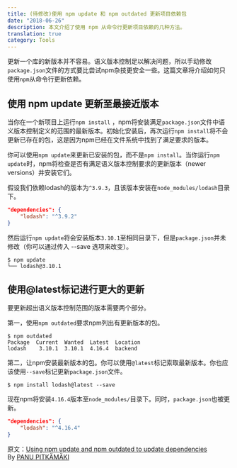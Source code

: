 ```yaml
---
title: (待修改)使用 npm update 和 npm outdated 更新项目依赖包
date: "2018-06-26"
description: 本文介绍了使用 npm 从命令行更新项目依赖的几种方法。
translation: true
category: Tools
---
```


更新一个库的新版本并不容易。语义版本控制足以解决问题，所以手动修改`package.json`文件的方式要比尝试npm杂技更安全一些。这篇文章将介绍如何只使用`npm`从命令行更新依赖。

## 使用 npm update 更新至最接近版本

当你在一个新项目上运行`npm install` ，npm将安装满足`package.json`文件中语义版本控制定义的范围的最新版本。初始化安装后，再次运行`npm install`将不会更新已存在的包，这是因为npm已经在文件系统中找到了满足要求的版本。

你可以使用`npm update`来更新已安装的包，而不是`npm install`。当你运行`npm update`时，npm将检查是否有满足语义版本控制要求的更新版本（newer versions）并安装它们。

假设我们依赖lodash的版本为`^3.9.3`，且该版本安装在`node_modules/lodash`目录下。

```json
"dependencies": {
    "lodash": "^3.9.2"
}
```

然后运行`npm update`将会安装版本`3.10.1`至相同目录下，但是`package.json`并未修改（你可以通过传入 --save 选项来改变）。

```shell
$ npm update
└── lodash@3.10.1
```

## 使用@latest标记进行更大的更新

要更新超出语义版本控制范围的版本需要两个部分。

第一，使用`npm outdated`要求npm列出有更新版本的包。

```shell
$ npm outdated
Package  Current  Wanted  Latest  Location
lodash    3.10.1  3.10.1  4.16.4  backend
```

第二，让npm安装最新版本的包。你可以使用`@latest`标记索取最新版本。你也应该使用`--save`标记更新`package.json`文件。

```shell
$ npm install lodash@latest --save
```

现在npm将安装`4.16.4`版本至`node_modules/`目录下。同时，`package.json`也被更新。

```json
"dependencies": {
	"lodash": "^4.16.4"
}
```

<div class="callout">

原文：[Using npm update and npm outdated to update dependencies](https://bytearcher.com/articles/using-npm-update-and-npm-outdated-to-update-dependencies/) By [PANU PITKÄMÄKI](https://bytearcher.com/contact/)

</div>

